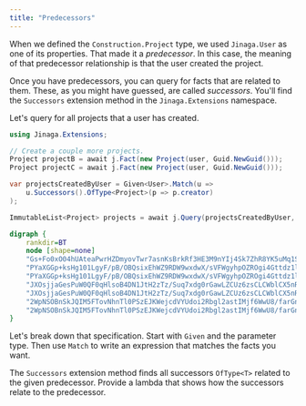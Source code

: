 ```yaml
---
title: "Predecessors"
---
```


When we defined the `Construction.Project` type, we used `Jinaga.User` as one of its properties.
That made it a *predecessor*.
In this case, the meaning of that predecessor relationship is that the user created the project.

Once you have predecessors, you can query for facts that are related to them.
These, as you might have guessed, are called *successors*.
You'll find the `Successors` extension method in the `Jinaga.Extensions` namespace.

Let's query for all projects that a user has created.

```csharp
using Jinaga.Extensions;

// Create a couple more projects.
Project projectB = await j.Fact(new Project(user, Guid.NewGuid()));
Project projectC = await j.Fact(new Project(user, Guid.NewGuid()));

var projectsCreatedByUser = Given<User>.Match(u =>
    u.Successors().OfType<Project>(p => p.creator)
);

ImmutableList<Project> projects = await j.Query(projectsCreatedByUser, user);
```

```dot
digraph {
    rankdir=BT
    node [shape=none]
    "Gs+Fo0xO04hUAteaPwrHZDmyovTwr7asnKsBrkRf3HE3M9nYIj4Sk7ZhR8YK5uMq1SMHPrQohtQNwo9B7whK0w==" [label=<<TABLE BORDER="0" CELLBORDER="1" CELLSPACING="0"><TR><TD COLSPAN="2">Jinaga.User</TD></TR><TR><TD>publicKey</TD><TD>--- TEST USER ---</TD></TR></TABLE>>]
    "PYaXGGp+ksHg101LgyF/pB/OBQsixEhWZ9RDW9wxdwX/sVFWgyhpOZROgi4Gttdz1lWJ5Un0pJPJ5MvXEk1TCQ==" [label=<<TABLE BORDER="1" CELLBORDER="1" CELLSPACING="0"><TR><TD COLSPAN="2">Construction.Project</TD></TR><TR><TD>id</TD><TD>52eb9df8-7b1c-43d4-9...</TD></TR></TABLE>>]
    "PYaXGGp+ksHg101LgyF/pB/OBQsixEhWZ9RDW9wxdwX/sVFWgyhpOZROgi4Gttdz1lWJ5Un0pJPJ5MvXEk1TCQ==" -> "Gs+Fo0xO04hUAteaPwrHZDmyovTwr7asnKsBrkRf3HE3M9nYIj4Sk7ZhR8YK5uMq1SMHPrQohtQNwo9B7whK0w==" [label=" creator"]
    "JXOsjjaGesPuW0QF0qHlsoB4DN1JtH2zTz/Suq7xdg0rGawLZCUz6zsCLCWblCX5nRZBytRLx6Anbjjw7PQUoQ==" [label=<<TABLE BORDER="1" CELLBORDER="1" CELLSPACING="0"><TR><TD COLSPAN="2">Construction.Project</TD></TR><TR><TD>id</TD><TD>967202a9-1b33-442e-8...</TD></TR></TABLE>>]
    "JXOsjjaGesPuW0QF0qHlsoB4DN1JtH2zTz/Suq7xdg0rGawLZCUz6zsCLCWblCX5nRZBytRLx6Anbjjw7PQUoQ==" -> "Gs+Fo0xO04hUAteaPwrHZDmyovTwr7asnKsBrkRf3HE3M9nYIj4Sk7ZhR8YK5uMq1SMHPrQohtQNwo9B7whK0w==" [label=" creator"]
    "2WpNSOBnSkJQIM5FTovNhnTl0PSzEJKWejcdVYUdoi2Rbgl2astIMjf6WwU8/farGnt5fRU8TmdJhNkD+hE41Q==" [label=<<TABLE BORDER="1" CELLBORDER="1" CELLSPACING="0"><TR><TD COLSPAN="2">Construction.Project</TD></TR><TR><TD>id</TD><TD>36b8402a-6993-4f89-a...</TD></TR></TABLE>>]
    "2WpNSOBnSkJQIM5FTovNhnTl0PSzEJKWejcdVYUdoi2Rbgl2astIMjf6WwU8/farGnt5fRU8TmdJhNkD+hE41Q==" -> "Gs+Fo0xO04hUAteaPwrHZDmyovTwr7asnKsBrkRf3HE3M9nYIj4Sk7ZhR8YK5uMq1SMHPrQohtQNwo9B7whK0w==" [label=" creator"]
}
```

Let's break down that specification.
Start with `Given` and the parameter type.
Then use `Match` to write an expression that matches the facts you want.

The `Successors` extension method finds all successors `OfType<T>` related to the given predecessor.
Provide a lambda that shows how the successors relate to the predecessor.
